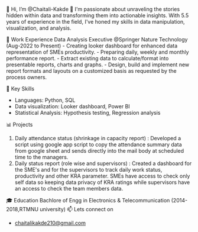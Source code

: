 👋 Hi, I’m @Chaitali-Kakde
👀 I'm passionate about unraveling the stories hidden within data and transforming them into actionable insights. With 5.5 years of experience in the field, I've honed my skills in data manipulation, visualization, and analysis.

💼 Work Experience
    Data Analysis Executive @Springer Nature Technology (Aug-2022 to Present)
    - Creating looker dashboard for enhanced data representation of SMEs productivity.
    - Preparing daily, weekly and monthly performance report.
    - Extract existing data to calculate/format into presentable reports, charts and graphs.
    - Design, build and implement new report formats and layouts on a customized basis as requested by the process owners.
    
🚀 Key Skills
  - Languages: Python, SQL
  - Data visualization: Looker dashboard, Power BI
  - Statistical Analysis: Hypothesis testing, Regression analysis
    
📊 Projects
  1. Daily attendance status (shrinkage in capacity report) :
  Developed a script using google app script to copy the attendance summary data from google sheet and sends directly into the mail body at scheduled time to the managers.
  2. Daily status report (role wise and supervisors) :
    Created a dashboard for the SME's and for the supervisors to track daily work status, productivity and other KRA parameter. SMEs have access to check only self data so keeping data privacy of KRA ratings while supervisors have an access to check the team members data.

🎓 Education
  Bachlore of Engg in Electronics & Telecommunication
    (2014-2018,RTMNU university)
📫 Lets connect on
   - chaitalikakde210@gmail.com
<!---
Chaitali-Kakde/Chaitali-Kakde is a ✨ special ✨ repository because its `README.md` (this file) appears on your GitHub profile.
You can click the Preview link to take a look at your changes.
--->
